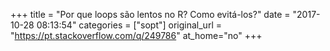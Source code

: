 +++
title = "Por que loops são lentos no R? Como evitá-los?"
date = "2017-10-28 08:13:54"
categories = ["sopt"]
original_url = "https://pt.stackoverflow.com/q/249786"
at_home="no"
+++

